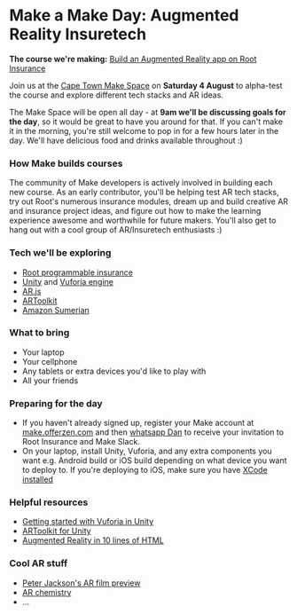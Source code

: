 # Make a Make Day: Augmented Reality Insuretech

**The course we're making:** [Build an Augmented Reality app on Root Insurance](http://make.offerzen.com/course/root-insurance-augmented-reality)

Join us at the [Cape Town Make Space](https://www.google.com/maps/place/OfferZen+Make+Space+Cape+Town/@-33.9409935,18.398619,13z/data=!4m8!1m2!2m1!1scape+town+make+space!3m4!1s0x1dcc676e2bcd3357:0xc1f861e358f0217e!8m2!3d-33.9277577!4d18.4124513) on **Saturday 4 August** to alpha-test the course and explore different tech stacks and AR ideas.

The Make Space will be open all day - at **9am we'll be discussing goals for the day**, so it would be great to have you around for that. If you can't make it in the morning, you're still welcome to pop in for a few hours later in the day. We'll have delicious food and drinks available throughout :)


### How Make builds courses

The community of Make developers is actively involved in building each new course. As an early contributor, you'll be helping test AR tech stacks, try out Root's numerous insurance modules, dream up and build creative AR and insurance project ideas, and figure out how to make the learning experience awesome and worthwhile for future makers. You'll also get to hang out with a cool group of AR/Insuretech enthusiasts :)


### Tech we'll be exploring

- [Root programmable insurance](https://root.co.za/insurance)
- [Unity](https://unity3d.com) and [Vuforia engine](https://www.vuforia.com/engine.html)
- [AR.js](https://github.com/jeromeetienne/AR.js/blob/master/README.md)
- [ARToolkit](https://github.com/artoolkit/jsartoolkit5)
- [Amazon Sumerian](https://aws.amazon.com/sumerian/)

### What to bring

- Your laptop
- Your cellphone
- Any tablets or extra devices you'd like to play with
- All your friends

### Preparing for the day

- If you haven't already signed up, register your Make account at [make.offerzen.com](https://make.offerzen.com) and then [whatsapp Dan](https://wa.me/27760798924) to receive your invitation to Root Insurance and Make Slack.
- On your laptop, install Unity, Vuforia, and any extra components you want e.g. Android build or iOS build depending on what device you want to deploy to. If you're deploying to iOS, make sure you have [XCode installed](https://developer.apple.com/xcode/)

### Helpful resources

- [Getting started with Vuforia in Unity](https://library.vuforia.com/articles/Training/getting-started-with-vuforia-in-unity.html)
- [ARToolkit for Unity](https://github.com/artoolkit/arunity5)
- [Augmented Reality in 10 lines of HTML](https://medium.com/arjs/augmented-reality-in-10-lines-of-html-4e193ea9fdbf)

### Cool AR stuff
- [Peter Jackson's AR film preview](https://www.youtube.com/watch?v=eDxzlwEriAw&frags=pl%2Cwn)
- [AR chemistry](https://www.youtube.com/watch?v=DXLyBQTS5-w)
- ...
